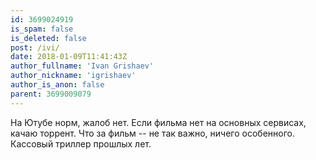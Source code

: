 ```yaml
---
id: 3699024919
is_spam: false
is_deleted: false
post: /ivi/
date: 2018-01-09T11:41:43Z
author_fullname: 'Ivan Grishaev'
author_nickname: 'igrishaev'
author_is_anon: false
parent: 3699009079
---
```


<p>На Ютубе норм, жалоб нет. Если фильма нет на основных сервисах, качаю торрент. Что за фильм -- не так важно, ничего особенного. Кассовый триллер прошлых лет.</p>
